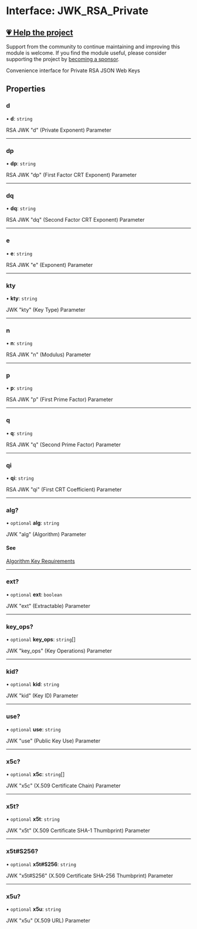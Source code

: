 # Interface: JWK\_RSA\_Private

## [💗 Help the project](https://github.com/sponsors/panva)

Support from the community to continue maintaining and improving this module is welcome. If you find the module useful, please consider supporting the project by [becoming a sponsor](https://github.com/sponsors/panva).

Convenience interface for Private RSA JSON Web Keys

## Properties

### d

• **d**: `string`

RSA JWK "d" (Private Exponent) Parameter

***

### dp

• **dp**: `string`

RSA JWK "dp" (First Factor CRT Exponent) Parameter

***

### dq

• **dq**: `string`

RSA JWK "dq" (Second Factor CRT Exponent) Parameter

***

### e

• **e**: `string`

RSA JWK "e" (Exponent) Parameter

***

### kty

• **kty**: `string`

JWK "kty" (Key Type) Parameter

***

### n

• **n**: `string`

RSA JWK "n" (Modulus) Parameter

***

### p

• **p**: `string`

RSA JWK "p" (First Prime Factor) Parameter

***

### q

• **q**: `string`

RSA JWK "q" (Second Prime Factor) Parameter

***

### qi

• **qi**: `string`

RSA JWK "qi" (First CRT Coefficient) Parameter

***

### alg?

• `optional` **alg**: `string`

JWK "alg" (Algorithm) Parameter

#### See

[Algorithm Key Requirements](https://github.com/panva/jose/issues/210)

***

### ext?

• `optional` **ext**: `boolean`

JWK "ext" (Extractable) Parameter

***

### key\_ops?

• `optional` **key\_ops**: `string`[]

JWK "key_ops" (Key Operations) Parameter

***

### kid?

• `optional` **kid**: `string`

JWK "kid" (Key ID) Parameter

***

### use?

• `optional` **use**: `string`

JWK "use" (Public Key Use) Parameter

***

### x5c?

• `optional` **x5c**: `string`[]

JWK "x5c" (X.509 Certificate Chain) Parameter

***

### x5t?

• `optional` **x5t**: `string`

JWK "x5t" (X.509 Certificate SHA-1 Thumbprint) Parameter

***

### x5t#S256?

• `optional` **x5t#S256**: `string`

JWK "x5t#S256" (X.509 Certificate SHA-256 Thumbprint) Parameter

***

### x5u?

• `optional` **x5u**: `string`

JWK "x5u" (X.509 URL) Parameter
